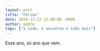 ```yaml
---
layout: post
title: "Férias"
date: 2024-12-22 12:00:00 -0000
author: pedro
tags: ["a vida, o universo e tudo mais"]
---
```

Esse ano, só ano que vem.
